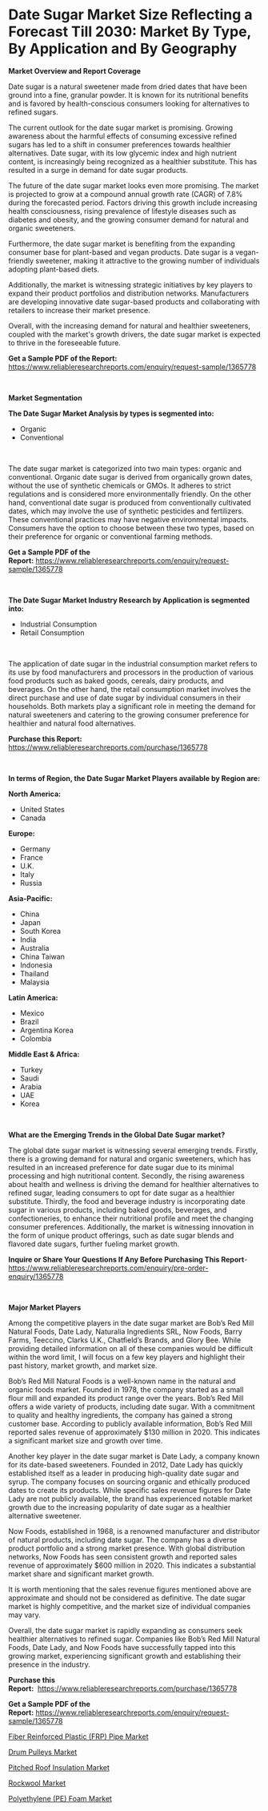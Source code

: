 <p><h1>Date Sugar Market Size Reflecting a Forecast Till 2030: Market By Type, By Application and By Geography</h1></p><p><strong>Market Overview and Report Coverage</strong></p>
<p><p>Date sugar is a natural sweetener made from dried dates that have been ground into a fine, granular powder. It is known for its nutritional benefits and is favored by health-conscious consumers looking for alternatives to refined sugars. </p><p>The current outlook for the date sugar market is promising. Growing awareness about the harmful effects of consuming excessive refined sugars has led to a shift in consumer preferences towards healthier alternatives. Date sugar, with its low glycemic index and high nutrient content, is increasingly being recognized as a healthier substitute. This has resulted in a surge in demand for date sugar products.</p><p>The future of the date sugar market looks even more promising. The market is projected to grow at a compound annual growth rate (CAGR) of 7.8% during the forecasted period. Factors driving this growth include increasing health consciousness, rising prevalence of lifestyle diseases such as diabetes and obesity, and the growing consumer demand for natural and organic sweeteners.</p><p>Furthermore, the date sugar market is benefiting from the expanding consumer base for plant-based and vegan products. Date sugar is a vegan-friendly sweetener, making it attractive to the growing number of individuals adopting plant-based diets. </p><p>Additionally, the market is witnessing strategic initiatives by key players to expand their product portfolios and distribution networks. Manufacturers are developing innovative date sugar-based products and collaborating with retailers to increase their market presence. </p><p>Overall, with the increasing demand for natural and healthier sweeteners, coupled with the market's growth drivers, the date sugar market is expected to thrive in the foreseeable future.</p></p>
<p><strong>Get a Sample PDF of the Report:</strong> <a href="https://www.reliableresearchreports.com/enquiry/request-sample/1365778">https://www.reliableresearchreports.com/enquiry/request-sample/1365778</a></p>
<p>&nbsp;</p>
<p><strong>Market Segmentation</strong></p>
<p><strong>The Date Sugar Market Analysis by types is segmented into:</strong></p>
<p><ul><li>Organic</li><li>Conventional</li></ul></p>
<p>&nbsp;</p>
<p><p>The date sugar market is categorized into two main types: organic and conventional. Organic date sugar is derived from organically grown dates, without the use of synthetic chemicals or GMOs. It adheres to strict regulations and is considered more environmentally friendly. On the other hand, conventional date sugar is produced from conventionally cultivated dates, which may involve the use of synthetic pesticides and fertilizers. These conventional practices may have negative environmental impacts. Consumers have the option to choose between these two types, based on their preference for organic or conventional farming methods.</p></p>
<p><strong>Get a Sample PDF of the Report:</strong>&nbsp;<a href="https://www.reliableresearchreports.com/enquiry/request-sample/1365778">https://www.reliableresearchreports.com/enquiry/request-sample/1365778</a></p>
<p>&nbsp;</p>
<p><strong>The Date Sugar Market Industry Research by Application is segmented into:</strong></p>
<p><ul><li>Industrial Consumption</li><li>Retail Consumption</li></ul></p>
<p>&nbsp;</p>
<p><p>The application of date sugar in the industrial consumption market refers to its use by food manufacturers and processors in the production of various food products such as baked goods, cereals, dairy products, and beverages. On the other hand, the retail consumption market involves the direct purchase and use of date sugar by individual consumers in their households. Both markets play a significant role in meeting the demand for natural sweeteners and catering to the growing consumer preference for healthier and natural food alternatives.</p></p>
<p><strong>Purchase this Report:</strong>&nbsp; <a href="https://www.reliableresearchreports.com/purchase/1365778">https://www.reliableresearchreports.com/purchase/1365778</a></p>
<p>&nbsp;</p>
<p><strong>In terms of Region, the Date Sugar Market Players available by Region are:</strong></p>
<p>
    <p> <strong> North America: </strong>
        <ul>
            <li>United States</li>
            <li>Canada</li>
        </ul>
        </p> 
    <p> <strong> Europe: </strong>
        <ul>
            <li>Germany</li>
            <li>France</li>
            <li>U.K.</li>
            <li>Italy</li>
            <li>Russia</li>
        </ul>
        </p> 
    <p> <strong> Asia-Pacific: </strong>
        <ul>
            <li>China</li>
            <li>Japan</li>
            <li>South Korea</li>
            <li>India</li>
            <li>Australia</li>
            <li>China Taiwan</li>
            <li>Indonesia</li>
            <li>Thailand</li>
            <li>Malaysia</li>
        </ul>
        </p> 
    <p> <strong> Latin America: </strong>
        <ul>
            <li>Mexico</li>
            <li>Brazil</li>
            <li>Argentina Korea</li>
            <li>Colombia</li>
        </ul>
        </p> 
    <p> <strong> Middle East & Africa: </strong>
        <ul>
            <li>Turkey</li>
            <li>Saudi</li>
            <li>Arabia</li>
            <li>UAE</li>
            <li>Korea</li>
        </ul>
    </p>
    </p>
<p>&nbsp;</p>
<p><strong>What are the Emerging Trends in the Global Date Sugar market?</strong></p>
<p><p>The global date sugar market is witnessing several emerging trends. Firstly, there is a growing demand for natural and organic sweeteners, which has resulted in an increased preference for date sugar due to its minimal processing and high nutritional content. Secondly, the rising awareness about health and wellness is driving the demand for healthier alternatives to refined sugar, leading consumers to opt for date sugar as a healthier substitute. Thirdly, the food and beverage industry is incorporating date sugar in various products, including baked goods, beverages, and confectioneries, to enhance their nutritional profile and meet the changing consumer preferences. Additionally, the market is witnessing innovation in the form of unique product offerings, such as date sugar blends and flavored date sugars, further fueling market growth.</p></p>
<p><strong>Inquire or Share Your Questions If Any Before Purchasing This Report</strong>- <a href="https://www.reliableresearchreports.com/enquiry/pre-order-enquiry/1365778">https://www.reliableresearchreports.com/enquiry/pre-order-enquiry/1365778</a></p>
<p>&nbsp;</p>
<p><strong>Major Market Players</strong></p>
<p><p>Among the competitive players in the date sugar market are Bob’s Red Mill Natural Foods, Date Lady, Naturalia Ingredients SRL, Now Foods, Barry Farms, Teeccino, Clarks U.K., Chatfield’s Brands, and Glory Bee. While providing detailed information on all of these companies would be difficult within the word limit, I will focus on a few key players and highlight their past history, market growth, and market size.</p><p>Bob’s Red Mill Natural Foods is a well-known name in the natural and organic foods market. Founded in 1978, the company started as a small flour mill and expanded its product range over the years. Bob’s Red Mill offers a wide variety of products, including date sugar. With a commitment to quality and healthy ingredients, the company has gained a strong customer base. According to publicly available information, Bob’s Red Mill reported sales revenue of approximately $130 million in 2020. This indicates a significant market size and growth over time.</p><p>Another key player in the date sugar market is Date Lady, a company known for its date-based sweeteners. Founded in 2012, Date Lady has quickly established itself as a leader in producing high-quality date sugar and syrup. The company focuses on sourcing organic and ethically produced dates to create its products. While specific sales revenue figures for Date Lady are not publicly available, the brand has experienced notable market growth due to the increasing popularity of date sugar as a healthier alternative sweetener.</p><p>Now Foods, established in 1968, is a renowned manufacturer and distributor of natural products, including date sugar. The company has a diverse product portfolio and a strong market presence. With global distribution networks, Now Foods has seen consistent growth and reported sales revenue of approximately $600 million in 2020. This indicates a substantial market share and significant market growth.</p><p>It is worth mentioning that the sales revenue figures mentioned above are approximate and should not be considered as definitive. The date sugar market is highly competitive, and the market size of individual companies may vary.</p><p>Overall, the date sugar market is rapidly expanding as consumers seek healthier alternatives to refined sugar. Companies like Bob’s Red Mill Natural Foods, Date Lady, and Now Foods have successfully tapped into this growing market, experiencing significant growth and establishing their presence in the industry.</p></p>
<p><strong>Purchase this Report:</strong>&nbsp;&nbsp;<a href="https://www.reliableresearchreports.com/purchase/1365778">https://www.reliableresearchreports.com/purchase/1365778</a></p>
<p></p>
<p><strong>Get a Sample PDF of the Report:</strong>&nbsp;<a href="https://www.reliableresearchreports.com/enquiry/request-sample/1365778">https://www.reliableresearchreports.com/enquiry/request-sample/1365778</a></p>
<p><p><a href="https://www.linkedin.com/pulse/decoding-fiber-reinforced-plastic-frp-pipe-market-deep-yrjye/">Fiber Reinforced Plastic (FRP) Pipe Market</a></p><p><a href="https://www.linkedin.com/pulse/decoding-drum-pulleys-market-deep-dive-latest-trends-jqnkc/">Drum Pulleys Market</a></p><p><a href="https://medium.com/@soloncarter2662/pitched-roof-insulation-market-size-growth-forecast-2023-2030-70691e52a1e2">Pitched Roof Insulation Market</a></p><p><a href="https://medium.com/@ransomjohns101/rockwool-market-size-growth-forecast-2023-2030-72d3bca6486a">Rockwool Market</a></p><p><a href="https://www.linkedin.com/pulse/polyethylene-pe-foam-market-insights-players-forecast-till-wroue/">Polyethylene (PE) Foam Market</a></p></p>